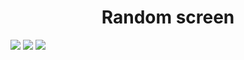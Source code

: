 <p align='center'>
  <h1 align='center'>Random screen</h1>
  <img src='https://media.discordapp.net/attachments/882441218183807067/883627001141936168/unknown.png?width=1045&height=630'>
  <img src='https://images-ext-2.discordapp.net/external/GZdPI2dBJB-tttmYh-d8Bc4moaKI6uje5ncbQrs0Tyc/https/repository-images.githubusercontent.com/398702467/79b695ad-7a1f-47e1-a768-2295421b0598'>
  <img src='https://media.discordapp.net/attachments/874135965378166835/883631185069211668/unknown.png'>
</p>
